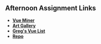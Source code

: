 ## Afternoon Assignment Links

* **[Vue Miner](https://github.com/Ross-Crimson/VueMiner)**
* **[Art Gallery](https://github.com/Ross-Crimson/CodeWorks_Art_Institute)**
* **[Greg's Vue List]([https://github.com/Ross-Crimson/<ASSIGNMENT_REPO>](https://github.com/Ross-Crimson/spring24_gregslist_vue))**
* **[Repo](https://github.com/Ross-Crimson/<ASSIGNMENT_REPO>)**
